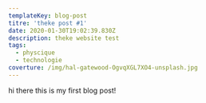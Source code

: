```yaml
---
templateKey: blog-post
titre: 'theke post #1'
date: 2020-01-30T19:02:39.830Z
description: theke website test
tags:
  - physcique
  - technologie
coverture: /img/hal-gatewood-OgvqXGL7XO4-unsplash.jpg
---
```

hi there this is my first blog post!
